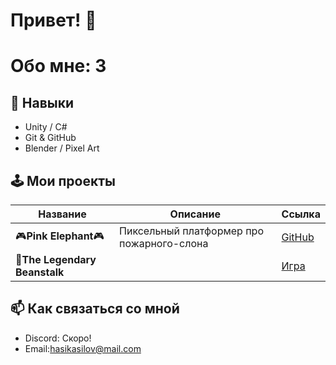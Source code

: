# Привет! 👋
# Обо мне: З

## 🔧 Навыки
- Unity / C#
- Git & GitHub
- Blender / Pixel Art

## 🕹 Мои проекты

| Название | Описание | Ссылка |
|----------|----------|--------|
| 🎮**Pink Elephant**🎮 | Пиксельный платформер про пожарного-слона | [GitHub](https://) |
| 🌱**The Legendary Beanstalk** || [Игра](https://) |

## 📫 Как связаться со мной
- Discord: Скоро!
- Email:hasikasilov@mail.com
